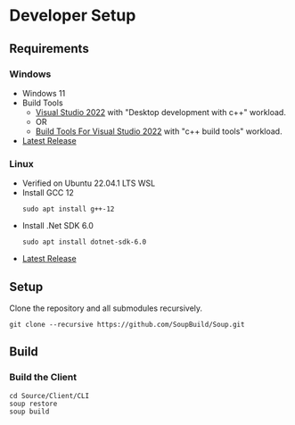 # Developer Setup

## Requirements

### Windows
* Windows 11
* Build Tools
  * [Visual Studio 2022](https://visualstudio.microsoft.com/downloads/) with "Desktop development with c++" workload.
  * OR
  * [Build Tools For Visual Studio 2022](https://visualstudio.microsoft.com/downloads/#build-tools-for-visual-studio-2022) with "c++ build tools" workload.
* [Latest Release](https://github.com/SoupBuild/Soup/releases)

### Linux
* Verified on Ubuntu 22.04.1 LTS WSL
* Install GCC 12
  ```
  sudo apt install g++-12
  ```
* Install .Net SDK 6.0
  ```
  sudo apt install dotnet-sdk-6.0
  ```
* [Latest Release](https://github.com/SoupBuild/Soup/releases)

## Setup
Clone the repository and all submodules recursively.

```
git clone --recursive https://github.com/SoupBuild/Soup.git
```

## Build

### Build the Client
```
cd Source/Client/CLI
soup restore
soup build
```
